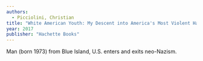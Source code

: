 ```yaml
---
authors:
  - Picciolini, Christian
title: "White American Youth: My Descent into America's Most Violent Hate Movement – and How I Got Out"
year: 2017
publisher: "Hachette Books"
---
```


Man (born 1973) from Blue Island, U.S. enters and exits neo-Nazism.
